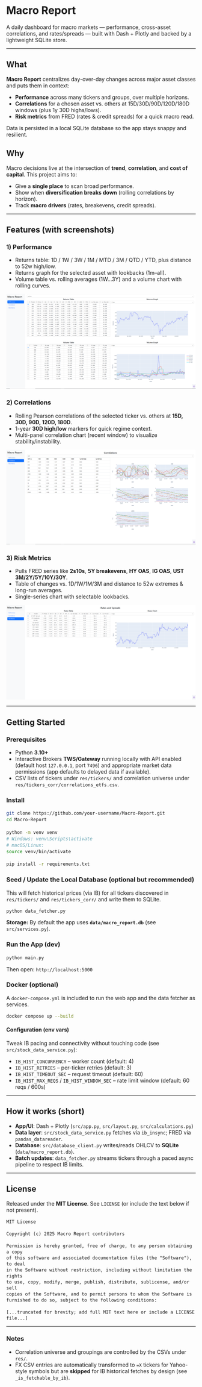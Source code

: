# Macro Report

A daily dashboard for macro markets — performance, cross-asset correlations, and rates/spreads — built with Dash + Plotly and backed by a lightweight SQLite store.

---

## What

**Macro Report** centralizes day-over-day changes across major asset classes and puts them in context:
- **Performance** across many tickers and groups, over multiple horizons.
- **Correlations** for a chosen asset vs. others at 15D/30D/90D/120D/180D windows (plus 1y 30D highs/lows).
- **Risk metrics** from FRED (rates & credit spreads) for a quick macro read.

Data is persisted in a local SQLite database so the app stays snappy and resilient.

## Why

Macro decisions live at the intersection of **trend**, **correlation**, and **cost of capital**. This project aims to:
- Give a **single place** to scan broad performance.
- Show when **diversification breaks down** (rolling correlations by horizon).
- Track **macro drivers** (rates, breakevens, credit spreads).

---

## Features (with screenshots)

### 1) Performance
- Returns table: 1D / 1W / 3W / 1M / MTD / 3M / QTD / YTD, plus distance to 52w high/low.
- Returns graph for the selected asset with lookbacks (1m–all).
- Volume table vs. rolling averages (1W…3Y) and a volume chart with rolling curves.

![Performance Screenshot](docs/images/macro-report-performance.PNG)

### 2) Correlations
- Rolling Pearson correlations of the selected ticker vs. others at **15D, 30D, 90D, 120D, 180D**.
- 1-year **30D high/low** markers for quick regime context.
- Multi-panel correlation chart (recent window) to visualize stability/instability.

![Correlations Screenshot](docs/images/macro-report-correlations.PNG)

### 3) Risk Metrics
- Pulls FRED series like **2s10s**, **5Y breakevens**, **HY OAS**, **IG OAS**, **UST 3M/2Y/5Y/10Y/30Y**.
- Table of changes vs. 1D/1W/1M/3M and distance to 52w extremes & long-run averages.
- Single-series chart with selectable lookbacks.

![Risk Metrics Screenshot](docs/images/macro-report-risk-metrics.PNG)

---

## Getting Started

### Prerequisites
- Python **3.10+**
- Interactive Brokers **TWS/Gateway** running locally with API enabled (default host `127.0.0.1`, port `7496`) and appropriate market data permissions (app defaults to delayed data if available).
- CSV lists of tickers under `res/tickers/` and correlation universe under `res/tickers_corr/correlations_etfs.csv`.

### Install
```bash
git clone https://github.com/your-username/Macro-Report.git
cd Macro-Report

python -m venv venv
# Windows: venv\Scripts\activate
# macOS/Linux:
source venv/bin/activate

pip install -r requirements.txt
```

### Seed / Update the Local Database (optional but recommended)
This will fetch historical prices (via IB) for all tickers discovered in `res/tickers/` and `res/tickers_corr/` and write them to SQLite.
```bash
python data_fetcher.py
```

**Storage:** By default the app uses **`data/macro_report.db`** (see `src/services.py`).

### Run the App (dev)
```bash
python main.py
```
Then open: `http://localhost:5000`

### Docker (optional)
A `docker-compose.yml` is included to run the web app and the data fetcher as services.
```bash
docker compose up --build
```

#### Configuration (env vars)
Tweak IB pacing and connectivity without touching code (see `src/stock_data_service.py`):
- `IB_HIST_CONCURRENCY` – worker count (default: 4)
- `IB_HIST_RETRIES` – per-ticker retries (default: 3)
- `IB_HIST_TIMEOUT_SEC` – request timeout (default: 60)
- `IB_HIST_MAX_REQS` / `IB_HIST_WINDOW_SEC` – rate limit window (default: 60 reqs / 600s)

---

## How it works (short)

- **App/UI**: Dash + Plotly (`src/app.py`, `src/layout.py`, `src/calculations.py`)
- **Data layer**: `src/stock_data_service.py` fetches via `ib_insync`; FRED via `pandas_datareader`.
- **Database**: `src/database_client.py` writes/reads OHLCV to **SQLite** (`data/macro_report.db`).
- **Batch updates**: `data_fetcher.py` streams tickers through a paced async pipeline to respect IB limits.

---

## License

Released under the **MIT License**. See `LICENSE` (or include the text below if not present).

```
MIT License

Copyright (c) 2025 Macro Report contributors

Permission is hereby granted, free of charge, to any person obtaining a copy
of this software and associated documentation files (the "Software"), to deal
in the Software without restriction, including without limitation the rights
to use, copy, modify, merge, publish, distribute, sublicense, and/or sell
copies of the Software, and to permit persons to whom the Software is
furnished to do so, subject to the following conditions:

[...truncated for brevity; add full MIT text here or include a LICENSE file...]
```

---

### Notes
- Correlation universe and groupings are controlled by the CSVs under `res/`.
- FX CSV entries are automatically transformed to `=X` tickers for Yahoo-style symbols but are **skipped** for IB historical fetches by design (see `_is_fetchable_by_ib`).
